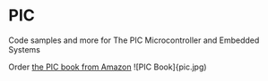 # PIC
Code samples and more for The PIC Microcontroller and Embedded Systems

Order [the PIC book from Amazon](https://www.amazon.com/PIC-Microcontroller-Embedded-Systems-Assembly/dp/099792599X/ref=sr_1_3?s=books&ie=UTF8&qid=1472418559&sr=1-3&keywords=Mazidi)
![PIC Book]{pic.jpg)
